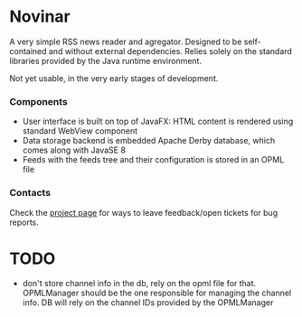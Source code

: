 # Novinar #

A very simple RSS news reader and agregator. Designed to be
self-contained and without external dependencies. Relies solely on the
standard libraries provided by the Java runtime environment.

Not yet usable, in the very early stages of development.

### Components ###

* User interface is built on top of JavaFX: HTML content is rendered using standard WebView component
* Data storage backend is embedded Apache Derby database, which comes along with JavaSE 8
* Feeds with the feeds tree and their configuration is stored in an OPML file

### Contacts ###

Check the [project page](https://bitbucket.org/vityok/novinar/overview) for ways to leave feedback/open tickets for bug reports.

# TODO #

* don't store channel info in the db, rely on the opml file for
  that. OPMLManager should be the one responsible for managing the
  channel info. DB will rely on the channel IDs provided by the
  OPMLManager